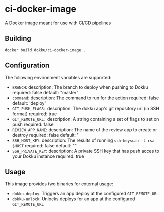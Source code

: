 # ci-docker-image

A Docker image meant for use with CI/CD pipelines

## Building

```text
docker build dokku/ci-docker-image .
```

## Configuration

The following environment variables are supported:

- `BRANCH`:
    description: The branch to deploy when pushing to Dokku
    required: false
    default: "master"
- `command`:
    description: The command to run for the action
    required: false
    default: 'deploy'
- `GIT_PUSH_FLAGS:`
    description: The dokku app's git repository url (in SSH format)
    required: true
- `GIT_REMOTE_URL:`
    description: A string containing a set of flags to set on push
    required: false
- `REVIEW_APP_NAME`:
    description: The name of the review app to create or destroy
    required: false
    default: ''
- `SSH_HOST_KEY`:
    description: The results of running `ssh-keyscan -t rsa $HOST`
    required: false
    default: ""
- `SSH_PRIVATE_KEY`:
    description: A private SSH key that has push acces to your Dokku instance
    required: true

## Usage

This image provides two binaries for external usage:

- `dokku-deploy`: Triggers an app deploy at the configured `GIT_REMOTE_URL`
- `dokku-unlock`: Unlocks deploys for an app at the configured `GIT_REMOTE_URL`
